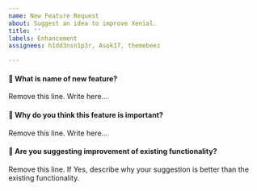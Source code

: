 ```yaml
---
name: New Feature Request
about: Suggest an idea to improve Xenial.
title: ''
labels: Enhancement
assignees: h1dd3nsn1p3r, Asok17, themebeez

---
```


#### 📌 What is name of new feature?

Remove this line. Write here...

#### 📌 Why do you think this feature is important?

Remove this line. Write here...

#### 📌 Are you suggesting improvement of existing functionality?

Remove this line. If Yes, describe why your suggestion is better than the existing functionality.
